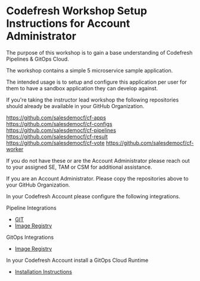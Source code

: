 # Codefresh Workshop Setup Instructions for Account Administrator

The purpose of this workshop is to gain a base understanding of Codefresh Pipelines & GitOps Cloud.

The workshop contains a simple 5 microservice sample application.

The intended usage is to setup and configure this application per user for them to have a sandbox application they can develop against.

If you're taking the instructor lead workshop the following repositories should already be available in your GitHub Organization.

https://github.com/salesdemocf/cf-apps
https://github.com/salesdemocf/cf-configs
https://github.com/salesdemocf/cf-pipelines
https://github.com/salesdemocf/cf-result
https://github.com/salesdemocf/cf-vote
https://github.com/salesdemocf/cf-worker

If you do not have these or are the Account Administrator please reach out to your assigned SE, TAM or CSM for additional assistance.

If you are an Account Administrator.  Please copy the repositories above to your GitHub Organization.

In your Codefresh Account please configure the following integrations.

Pipeline Integrations

- [GIT](https://codefresh.io/docs/docs/integrations/git-providers/#github)
- [Image Registry](https://codefresh.io/docs/docs/integrations/docker-registries/)

GitOps Integrations

- [Image Registry](https://codefresh.io/docs/docs/gitops-integrations/container-registries/)

In your Codefresh Account install a GitOps Cloud Runtime

- [Installation Instructions](https://codefresh.io/docs/docs/gitops-quick-start/quick-start-install-runtime/)